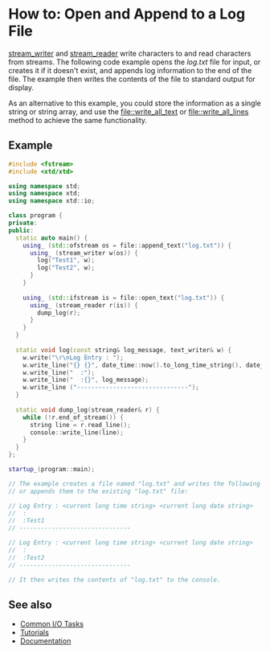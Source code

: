 # How to: Open and Append to a Log File

[stream_writer](javascript:void(0)) and [stream_reader](javascript:void(0)) write characters to and read characters from streams. 
The following code example opens the *log.txt* file for input, or creates it if it doesn't exist, and appends log information to the end of the file.
The example then writes the contents of the file to standard output for display.

As an alternative to this example, you could store the information as a single string or string array, and use the [file::write_all_text](javascript:void(0)) or [file::write_all_lines](javascript:void(0)) method to achieve the same functionality.
 
## Example

```cpp
#include <fstream>
#include <xtd/xtd>

using namespace std;
using namespace xtd;
using namespace xtd::io;

class program {
private:
public:
  static auto main() {
    using_ (std::ofstream os = file::append_text("log.txt")) {
      using_ (stream_writer w(os)) {
        log("Test1", w);
        log("Test2", w);
      }
    }
    
    using_ (std::ifstream is = file::open_text("log.txt")) {
      using_ (stream_reader r(is)) {
        dump_log(r);
      }
    }
  }
  
  static void log(const string& log_message, text_writer& w) {
    w.write("\r\nLog Entry : ");
    w.write_line("{} {}", date_time::now().to_long_time_string(), date_time::now().to_long_date_string());
    w.write_line("  :");
    w.write_line("  :{}", log_message);
    w.write_line ("-------------------------------");
  }
  
  static void dump_log(stream_reader& r) {
    while (!r.end_of_stream()) {
      string line = r.read_line();
      console::write_line(line);
    }
  }
};

startup_(program::main);

// The example creates a file named "log.txt" and writes the following lines to it,
// or appends them to the existing "log.txt" file:

// Log Entry : <current long time string> <current long date string>
//  :
//  :Test1
// -------------------------------

// Log Entry : <current long time string> <current long date string>
//  :
//  :Test2
// -------------------------------

// It then writes the contents of "log.txt" to the console.
```
 
## See also

* [Common I/O Tasks](/docs/documentation/guides/xtd.core/Common%20I%3AO%20tasks)
* [Tutorials](/docs/documentation/guides/Overview/Tutorials)
* [Documentation](/docs/documentation)

[//]: # (https://docs.microsoft.com/en-us/dotnet/standard/io/how-to-open-and-append-to-a-log-file)
